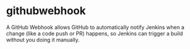 # githubwebhook
A GitHub Webhook allows GitHub to automatically notify Jenkins when a change (like a code push or PR) happens, so Jenkins can trigger a build without you doing it manually.
